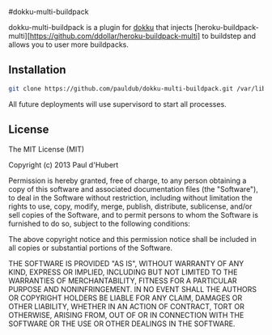 #dokku-multi-buildpack

dokku-multi-buildpack is a plugin for [dokku][dokku] that injects
[heroku-buildpack-multi][https://github.com/ddollar/heroku-buildpack-multi] to buildstep and allows you to user more buildpacks.

## Installation

```sh
git clone https://github.com/pauldub/dokku-multi-buildpack.git /var/lib/dokku/plugins/dokku-multi-buildpack
```

All future deployments will use supervisord to start all processes.

## License

The MIT License (MIT)

Copyright (c) 2013 Paul d'Hubert

Permission is hereby granted, free of charge, to any person obtaining a copy
of this software and associated documentation files (the "Software"), to deal
in the Software without restriction, including without limitation the rights
to use, copy, modify, merge, publish, distribute, sublicense, and/or sell
copies of the Software, and to permit persons to whom the Software is
furnished to do so, subject to the following conditions:

The above copyright notice and this permission notice shall be included in
all copies or substantial portions of the Software.

THE SOFTWARE IS PROVIDED "AS IS", WITHOUT WARRANTY OF ANY KIND, EXPRESS OR
IMPLIED, INCLUDING BUT NOT LIMITED TO THE WARRANTIES OF MERCHANTABILITY,
FITNESS FOR A PARTICULAR PURPOSE AND NONINFRINGEMENT. IN NO EVENT SHALL THE
AUTHORS OR COPYRIGHT HOLDERS BE LIABLE FOR ANY CLAIM, DAMAGES OR OTHER
LIABILITY, WHETHER IN AN ACTION OF CONTRACT, TORT OR OTHERWISE, ARISING FROM,
OUT OF OR IN CONNECTION WITH THE SOFTWARE OR THE USE OR OTHER DEALINGS IN THE
SOFTWARE.

[dokku]: https://github.com/progrium/dokku
[super]: http://supervisord.org
